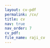 ```yaml
---
layout: cv-pdf
permalink: /cv/
title: cv
nav: true
nav_order: 7
cv_pdf: 
file_name: raji_cv
---
```

